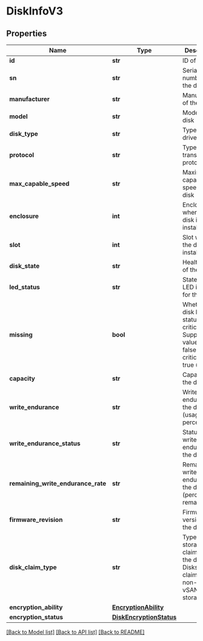 # DiskInfoV3

## Properties
Name | Type | Description | Notes
------------ | ------------- | ------------- | -------------
**id** | **str** | ID of the disk | [optional] 
**sn** | **str** | Serial number of the disk | [optional] 
**manufacturer** | **str** | Manufacturer of the disk | [optional] 
**model** | **str** | Model of the disk | [optional] 
**disk_type** | **str** | Type of disk drive | [optional] 
**protocol** | **str** | Type of transport protocol | [optional] 
**max_capable_speed** | **str** | Maximum capable speed of the disk | [optional] 
**enclosure** | **int** | Enclosure where the disk is installed | [optional] 
**slot** | **int** | Slot where the disk is installed | [optional] 
**disk_state** | **str** | Health state of the disk | [optional] 
**led_status** | **str** | State of the LED indicator for the disk | [optional] 
**missing** | **bool** | Whether the disk health status is critical. Supported values are false (not critical) and true (critical) | [optional] 
**capacity** | **str** | Capacity of the disk | [optional] 
**write_endurance** | **str** | Write endurance of the disk (usage percentage) | [optional] 
**write_endurance_status** | **str** | Status of write endurance of the disk | [optional] 
**remaining_write_endurance_rate** | **str** | Remaining write endurance of the disk (percentage remaining) | [optional] 
**firmware_revision** | **str** | Firmware version of the disk. | [optional] 
**disk_claim_type** | **str** | Type of storage claimed for the disk. Disks can be claimed as non-vSAN or vSAN storage | [optional] 
**encryption_ability** | [**EncryptionAbility**](EncryptionAbility.md) |  | [optional] 
**encryption_status** | [**DiskEncryptionStatus**](DiskEncryptionStatus.md) |  | [optional] 

[[Back to Model list]](../README.md#documentation-for-models) [[Back to API list]](../README.md#documentation-for-api-endpoints) [[Back to README]](../README.md)

